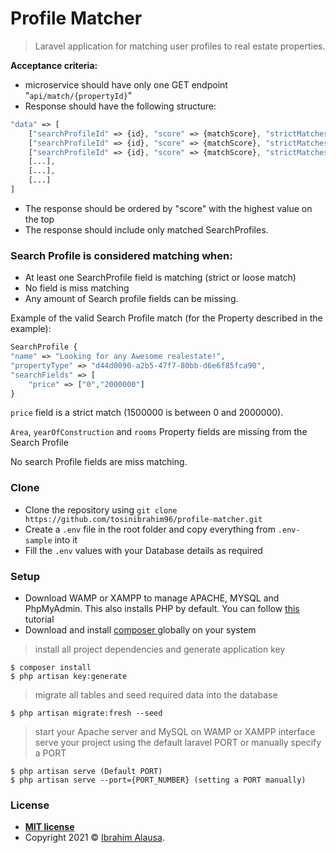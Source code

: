 # Profile Matcher

> Laravel application for matching user profiles to real estate properties.


**Acceptance criteria:**
- microservice should have only one GET endpoint "`api/match/{propertyId}`"
- Response should have the following structure:

```php
"data" => [
	["searchProfileId" => {id}, "score" => {matchScore}, "strictMatchesCount" => {counter},"looseMatchesCount" => {counter}],
	["searchProfileId" => {id}, "score" => {matchScore}, "strictMatchesCount" => {counter},"looseMatchesCount" => {counter}],
	["searchProfileId" => {id}, "score" => {matchScore}, "strictMatchesCount" => {counter},"looseMatchesCount" => {counter}],
	[...],
	[...],
	[...]
]
```

- The response should be ordered by "score" with the highest value on the top
- The response should include only matched SearchProfiles.

### Search Profile is considered matching when:

- At least one SearchProfile field is matching (strict or loose match)
- No field is miss matching
- Any amount of Search profile fields can be missing.

Example of the valid Search Profile match (for the Property described in the example):

```php
SearchProfile {
"name" => "Looking for any Awesome realestate!",
"propertyType" => "d44d0090-a2b5-47f7-80bb-d6e6f85fca90",
"searchFields" => [
	"price" => ["0","2000000"]
}
```

`price` field is a strict match (1500000 is between 0 and 2000000).

`Area`, `yearOfConstruction` and `rooms` Property fields are missing from the Search Profile

No search Profile fields are miss matching.


### Clone

- Clone the repository using `git clone https://github.com/tosinibrahim96/profile-matcher.git`
- Create a `.env` file in the root folder and copy everything from `.env-sample` into it
- Fill the `.env` values with your Database details as required


### Setup

- Download WAMP or XAMPP to manage APACHE, MYSQL and PhpMyAdmin. This also installs PHP by default. You can follow [this ](https://youtu.be/h6DEDm7C37A)tutorial
- Download and install [composer ](https://getcomposer.org/)globally on your system

> install all project dependencies and generate application key

```shell
$ composer install
$ php artisan key:generate
```
> migrate all tables and seed required data into the database

```shell
$ php artisan migrate:fresh --seed
```
> start your Apache server and MySQL on WAMP or XAMPP interface
> serve your project using the default laravel PORT or manually specify a PORT

```shell
$ php artisan serve (Default PORT)
$ php artisan serve --port={PORT_NUMBER} (setting a PORT manually)
```

### License

- **[MIT license](http://opensource.org/licenses/mit-license.php)**
- Copyright 2021 © <a href="https://tosinibrahim96.github.io/Resume/" target="_blank">Ibrahim Alausa</a>.
